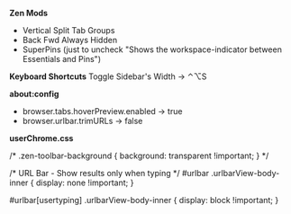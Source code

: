 **Zen Mods**
- Vertical Split Tab Groups
- Back Fwd Always Hidden
- SuperPins (just to uncheck "Shows the workspace-indicator between Essentials and Pins")

**Keyboard Shortcuts**
Toggle Sidebar's Width -> ⌃⌥S

**about:config**
- browser.tabs.hoverPreview.enabled -> true
- browser.urlbar.trimURLs -> false

**userChrome.css**

/*
.zen-toolbar-background {
  background: transparent !important;
}
*/

/* URL Bar - Show results only when typing */
#urlbar .urlbarView-body-inner {
  display: none !important;
}
 
#urlbar[usertyping] .urlbarView-body-inner {
  display: block !important;
}
